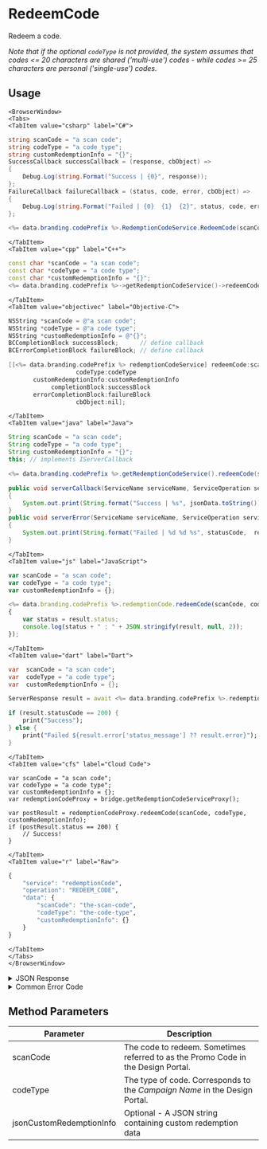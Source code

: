 # RedeemCode

Redeem a code. 

_Note that if the optional `codeType` is not provided, the system assumes that codes <= 20 characters are shared ('multi-use') codes - while codes >= 25 characters are personal ('single-use') codes._

<PartialServop service_name="redemptionCode" operation_name="REDEEM_CODE" />

## Usage

```mdx-code-block
<BrowserWindow>
<Tabs>
<TabItem value="csharp" label="C#">
```

```csharp
string scanCode = "a scan code";
string codeType = "a code type";
string customRedemptionInfo = "{}";
SuccessCallback successCallback = (response, cbObject) =>
{
    Debug.Log(string.Format("Success | {0}", response));
};
FailureCallback failureCallback = (status, code, error, cbObject) =>
{
    Debug.Log(string.Format("Failed | {0}  {1}  {2}", status, code, error));
};

<%= data.branding.codePrefix %>.RedemptionCodeService.RedeemCode(scanCode, codeType, customRedemptionInfo, successCallback, failureCallback);
```

```mdx-code-block
</TabItem>
<TabItem value="cpp" label="C++">
```

```cpp
const char *scanCode = "a scan code";
const char *codeType = "a code type";
const char *customRedemptionInfo = "{}";
<%= data.branding.codePrefix %>->getRedemptionCodeService()->redeemCode(scanCode, codeType, customRedemptionInfo, this);
```

```mdx-code-block
</TabItem>
<TabItem value="objectivec" label="Objective-C">
```

```objectivec
NSString *scanCode = @"a scan code";
NSString *codeType = @"a code type";
NSString *customRedemptionInfo = @"{}";
BCCompletionBlock successBlock;      // define callback
BCErrorCompletionBlock failureBlock; // define callback

[[<%= data.branding.codePrefix %> redemptionCodeService] redeemCode:scanCode
                   codeType:codeType
       customRedemptionInfo:customRedemptionInfo
            completionBlock:successBlock
       errorCompletionBlock:failureBlock
                   cbObject:nil];
```

```mdx-code-block
</TabItem>
<TabItem value="java" label="Java">
```

```java
String scanCode = "a scan code";
String codeType = "a code type";
String customRedemptionInfo = "{}";
this; // implements IServerCallback

<%= data.branding.codePrefix %>.getRedemptionCodeService().redeemCode(scanCode, codeType, customRedemptionInfo, this);

public void serverCallback(ServiceName serviceName, ServiceOperation serviceOperation, JSONObject jsonData)
{
    System.out.print(String.format("Success | %s", jsonData.toString()));
}
public void serverError(ServiceName serviceName, ServiceOperation serviceOperation, int statusCode, int reasonCode, String jsonError)
{
    System.out.print(String.format("Failed | %d %d %s", statusCode,  reasonCode, jsonError.toString()));
}
```

```mdx-code-block
</TabItem>
<TabItem value="js" label="JavaScript">
```

```javascript
var scanCode = "a scan code";
var codeType = "a code type";
var customRedemptionInfo = {};

<%= data.branding.codePrefix %>.redemptionCode.redeemCode(scanCode, codeType, customRedemptionInfo, result =>
{
	var status = result.status;
	console.log(status + " : " + JSON.stringify(result, null, 2));
});
```

```mdx-code-block
</TabItem>
<TabItem value="dart" label="Dart">
```

```dart
var  scanCode = "a scan code";
var  codeType = "a code type";
var  customRedemptionInfo = {};

ServerResponse result = await <%= data.branding.codePrefix %>.redemptionCodeService.redeemCode(scanCode:scanCode, codeType:codeType, customRedemptionInfo:customRedemptionInfo);

if (result.statusCode == 200) {
    print("Success");
} else {
    print("Failed ${result.error['status_message'] ?? result.error}");
}
```

```mdx-code-block
</TabItem>
<TabItem value="cfs" label="Cloud Code">
```

```cfscript
var scanCode = "a scan code";
var codeType = "a code type";
var customRedemptionInfo = {};
var redemptionCodeProxy = bridge.getRedemptionCodeServiceProxy();

var postResult = redemptionCodeProxy.redeemCode(scanCode, codeType, customRedemptionInfo);
if (postResult.status == 200) {
    // Success!
}
```

```mdx-code-block
</TabItem>
<TabItem value="r" label="Raw">
```

```r
{
	"service": "redemptionCode",
	"operation": "REDEEM_CODE",
	"data": {
		"scanCode": "the-scan-code",
		"codeType": "the-code-type",
		"customRedemptionInfo": {}
	}
}
```

```mdx-code-block
</TabItem>
</Tabs>
</BrowserWindow>
```

<details>
<summary>JSON Response</summary>

```json
{
  "data": {
    "gameId": "23782",
    "scanCode": "vfaok-yu7gy-y4ida-jhibz-rtikc",
    "codeType": "ct",
    "redemptionCodeId": "ea2db0da-ef7b-4390-b747-df2eafaba2a3",
    "version": 2,
    "codeState": "Redeemed",
    "customCodeInfo": {},
    "customRedemptionInfo": {},
    "redeemedByProfileId": "c5ecdbda-5f91-41a9-96aa-174f412f7657",
    "redeemedByProfileName": "",
    "invalidationReason": null,
    "createdAt": 1655757623392,
    "activatedAt": 1655757623392,
    "redeemedAt": 1655758430895,
    "invalidatedAt": null,
    "updatedAt": 1655757623392
  },
  "status": 200
}
```
</details>

<details>
<summary>Common Error Code</summary>

### Status Codes
Code | Name | Description
---- | ---- | -----------
40395 | REDEMPTION_CODE_NOT_FOUND | The specified code was not found
40398 | REDEMPTION_CODE_NOT_ACTIVE | The specified code is not active
40399 | REDEMPTION_CODE_TYPE_NOT_FOUND | The specified code type was not found
40401 | REDEMPTION_CODE_REDEEMED | The code has already been redeemed
40402 | REDEMPTION_CODE_REDEEMED_BY_SELF | The code has already been redeemed by the calling user
40403 | REDEMPTION_CODE_REDEEMED_BY_OTHER | The code has already been redeemed by another user

</details>


## Method Parameters
Parameter | Description
--------- | -----------
scanCode | The code to redeem. Sometimes referred to as the Promo Code in the Design Portal.
codeType | The type of code. Corresponds to the _Campaign Name_ in the Design Portal.
jsonCustomRedemptionInfo | Optional - A JSON string containing custom redemption data
#
